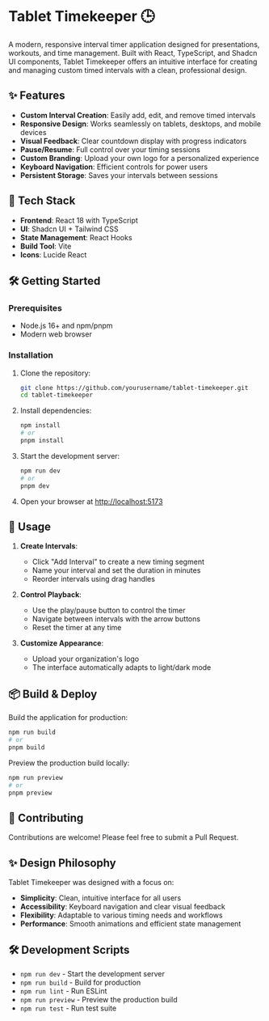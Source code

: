 # Tablet Timekeeper 🕒

A modern, responsive interval timer application designed for presentations, workouts, and time management. Built with React, TypeScript, and Shadcn UI components, Tablet Timekeeper offers an intuitive interface for creating and managing custom timed intervals with a clean, professional design.


## ✨ Features

- **Custom Interval Creation**: Easily add, edit, and remove timed intervals
- **Responsive Design**: Works seamlessly on tablets, desktops, and mobile devices
- **Visual Feedback**: Clear countdown display with progress indicators
- **Pause/Resume**: Full control over your timing sessions
- **Custom Branding**: Upload your own logo for a personalized experience
- **Keyboard Navigation**: Efficient controls for power users
- **Persistent Storage**: Saves your intervals between sessions

## 🚀 Tech Stack

- **Frontend**: React 18 with TypeScript
- **UI**: Shadcn UI + Tailwind CSS
- **State Management**: React Hooks
- **Build Tool**: Vite
- **Icons**: Lucide React

## 🛠️ Getting Started

### Prerequisites

- Node.js 16+ and npm/pnpm
- Modern web browser

### Installation

1. Clone the repository:
   ```bash
   git clone https://github.com/yourusername/tablet-timekeeper.git
   cd tablet-timekeeper
   ```

2. Install dependencies:
   ```bash
   npm install
   # or
   pnpm install
   ```

3. Start the development server:
   ```bash
   npm run dev
   # or
   pnpm dev
   ```

4. Open your browser at [http://localhost:5173](http://localhost:5173)

## 📝 Usage

1. **Create Intervals**:
   - Click "Add Interval" to create a new timing segment
   - Name your interval and set the duration in minutes
   - Reorder intervals using drag handles

2. **Control Playback**:
   - Use the play/pause button to control the timer
   - Navigate between intervals with the arrow buttons
   - Reset the timer at any time

3. **Customize Appearance**:
   - Upload your organization's logo
   - The interface automatically adapts to light/dark mode

## 📦 Build & Deploy

Build the application for production:

```bash
npm run build
# or
pnpm build
```

Preview the production build locally:
```bash
npm run preview
# or
pnpm preview
```


## 🤝 Contributing

Contributions are welcome! Please feel free to submit a Pull Request.

## ✨ Design Philosophy

Tablet Timekeeper was designed with a focus on:
- **Simplicity**: Clean, intuitive interface for all users
- **Accessibility**: Keyboard navigation and clear visual feedback
- **Flexibility**: Adaptable to various timing needs and workflows
- **Performance**: Smooth animations and efficient state management


## 🛠️ Development Scripts

- `npm run dev` - Start the development server
- `npm run build` - Build for production
- `npm run lint` - Run ESLint
- `npm run preview` - Preview the production build
- `npm run test` - Run test suite
